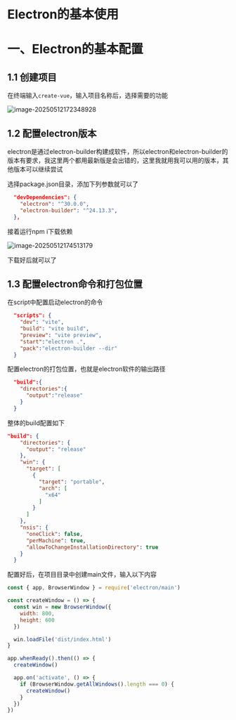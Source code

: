 # Electron的基本使用

# 一、Electron的基本配置

## 1.1    创建项目

在终端输入`create-vue`，输入项目名称后，选择需要的功能

![image-20250512172348928](https://db.xinghai.ink/Typora/17470418315337226.png)

## 1.2    配置electron版本

electron是通过electron-builder构建成软件，所以electron和electron-builder的版本有要求，我这里两个都用最新版是会出错的，这里我就用我可以用的版本，其他版本可以继续尝试

选择package.json目录，添加下列参数就可以了

```json
  "devDependencies": {
    "electron": "^30.0.0",
    "electron-builder": "^24.13.3",
  },
```

接着运行npm i下载依赖

![image-20250512174513179](https://db.xinghai.ink/Typora/17470431157340748.png)

下载好后就可以了

## 1.3   配置electron命令和打包位置

在script中配置启动electron的命令

```json
  "scripts": {
    "dev": "vite",
    "build": "vite build",
    "preview": "vite preview",
    "start":"electron .",
    "pack":"electron-builder --dir"
  }
```

配置electron的打包位置，也就是electron软件的输出路径

```json
  "build":{
    "directories":{
      "output":"release"
    }
  }
```

整体的build配置如下

```json
"build": {
    "directories": {
      "output": "release"
    },
    "win": {
      "target": [
        {
          "target": "portable",
          "arch": [
            "x64"
          ]
        }
      ]
    },
    "nsis": {
      "oneClick": false,
      "perMachine": true,
      "allowToChangeInstallationDirectory": true
    }
  }
```

配置好后，在项目目录中创建main文件，输入以下内容

```js
const { app, BrowserWindow } = require('electron/main')

const createWindow = () => {
  const win = new BrowserWindow({
    width: 800,
    height: 600
  })

  win.loadFile('dist/index.html')
}

app.whenReady().then(() => {
  createWindow()

  app.on('activate', () => {
    if (BrowserWindow.getAllWindows().length === 0) {
      createWindow()
    }
  })
})
```

